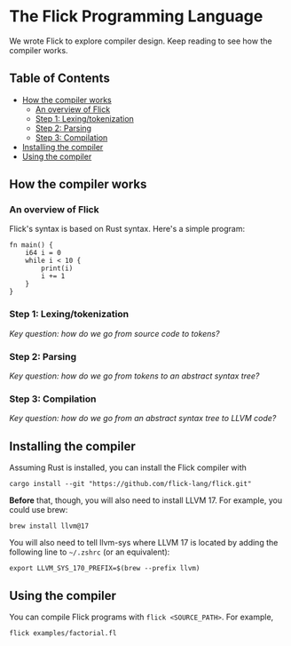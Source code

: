# The Flick Programming Language

We wrote Flick to explore compiler design. Keep reading to see how the compiler works.

## Table of Contents

<!-- TOC -->
* [How the compiler works](#how-the-compiler-works)
  * [An overview of Flick](#an-overview-of-flick)
  * [Step 1: Lexing/tokenization](#step-1-lexingtokenization)
  * [Step 2: Parsing](#step-2-parsing)
  * [Step 3: Compilation](#step-3-compilation)
* [Installing the compiler](#installing-the-compiler)
* [Using the compiler](#using-the-compiler)
<!-- TOC -->

## How the compiler works

### An overview of Flick

Flick's syntax is based on Rust syntax. Here's
a simple program:

```text
fn main() {
    i64 i = 0
    while i < 10 {
        print(i)
        i += 1
    }
}
```

### Step 1: Lexing/tokenization

_Key question: how do we go from source code to tokens?_

<!-- TODO: link to docs / give one-sentence overview? -->

### Step 2: Parsing

_Key question: how do we go from tokens to an abstract syntax tree?_

<!-- TODO: link to docs / give one-sentence overview? -->

### Step 3: Compilation

_Key question: how do we go from an abstract syntax tree to LLVM code?_

<!-- TODO: link to docs / give one-sentence overview? -->

## Installing the compiler

Assuming Rust is installed, you can install the Flick compiler with

```shell
cargo install --git "https://github.com/flick-lang/flick.git"
```

**Before** that, though, you will also need to install LLVM 17. For example, you could use brew:

```shell
brew install llvm@17
```

You will also need to tell llvm-sys where LLVM 17 is located by adding the following line to `~/.zshrc` (or an equivalent):
```shell
export LLVM_SYS_170_PREFIX=$(brew --prefix llvm)
```

## Using the compiler

You can compile Flick programs with `flick <SOURCE_PATH>`. For example, 

```shell
flick examples/factorial.fl
```